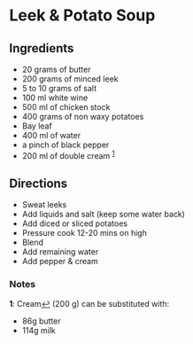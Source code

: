 # Leek & Potato Soup

## Ingredients

* 20 grams of butter
* 200 grams of  minced leek
* 5 to 10 grams of salt
* 100 ml white wine
* 500 ml of chicken stock
* 400 grams of non waxy potatoes
* Bay leaf
* 400 ml of water
* a pinch of black pepper
* 200 ml of double cream <sup id="a1">[1](#f1)</sup>

## Directions
* Sweat leeks
* Add liquids and salt (keep some water back)
* Add diced or sliced potatoes
* Pressure cook 12-20 mins on high
* Blend
* Add remaining water
* Add pepper & cream


### Notes
<b id="f1">1</b>: Cream[↩](#a1) (200 g) can be substituted with:
* 86g butter
* 114g milk



